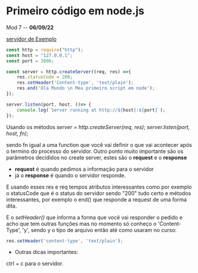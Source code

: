 # Primeiro código em node.js

Mod 7 -- **06/09/22**

[servidor de Exemplo](..\..\Projetos\arquivosSoltos\server.js)

~~~js
const http = require("http");
const host = "127.0.0.1";
const port = 3000;

const server = http.createServer((req, res) =>{
    res.statusCode = 200;
    res.setHeader('Content-type', 'text/plain');
    res.end('Ola Mundo \n Meu primeiro script em node');
});

server.listen(port, host, ()=> {
    console.log(`Server running at http://${host}:${port}`);
});
~~~

Usando os métodos  *server = http.createServer(req, res)*; *server.listen(port, host, fn)*;  

sendo fn igual a uma function que você vai definir o que vai acontecer após o termino do processo do servidor. Outro ponto muito importante são os parâmetros decididos no create server, estes são o **request** e o **response**

* **request** é quando pedimos a informação para o servidor
* já o **response** é quando o servidor responde.

E usando esses res e req tempos atributos interessantes como por exemplo o statusCode que é o status do servidor sendo "200" tudo certo e métodos interessantes, por exemplo o end() que responde a request de uma forma dita.

E o *setHeader()* que informa a forma que você vai responder o pedido e acho que tem outras funções mas no momento só conheço o 'Content-Type', 'y', sendo y o tipo de arquivo então até como usaram no curso:

~~~js
res.setHeader('content-type', 'text/plain');
~~~

* Outras dicas importantes:

ctrl + c para o servidor.
